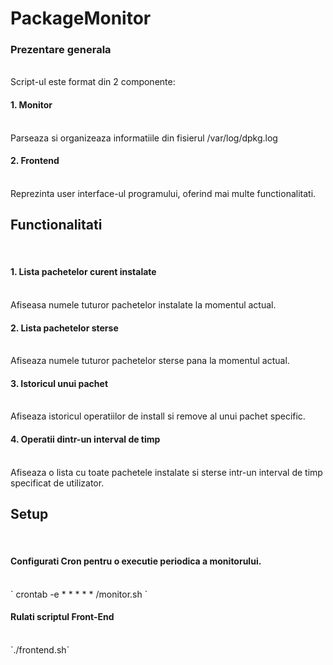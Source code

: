 # PackageMonitor

<h3>Prezentare generala</h3> </br>
    Script-ul este format din 2 componente: 
<h4>1. Monitor </h4></br>
    Parseaza si organizeaza informatiile din fisierul /var/log/dpkg.log </br>
<h4>2. Frontend </h4></br>
    Reprezinta user interface-ul programului, oferind mai multe functionalitati. </br> 
    
<h2>Functionalitati</h2> </br>
<h4>1. Lista pachetelor curent instalate</h4> </br>
Afiseasa numele tuturor pachetelor instalate la momentul actual. </br>
<h4>2. Lista pachetelor sterse</h4> </br>
Afiseaza numele tuturor pachetelor sterse pana la momentul actual. </br>
<h4>3. Istoricul unui pachet</h4> </br>
Afiseaza istoricul operatiilor de install si remove al unui pachet specific. </br>
<h4>4. Operatii dintr-un interval de timp </h4> </br>
Afiseaza o lista cu toate pachetele instalate si sterse intr-un interval de timp specificat de utilizator. </br>

<h2> Setup </h2> </br> 
<h4> Configurati Cron pentru o executie periodica a monitorului.</h4> </br>
` crontab -e * * * * * /monitor.sh ` </br>
<h4> Rulati scriptul Front-End </h4> </br>
`./frontend.sh`
